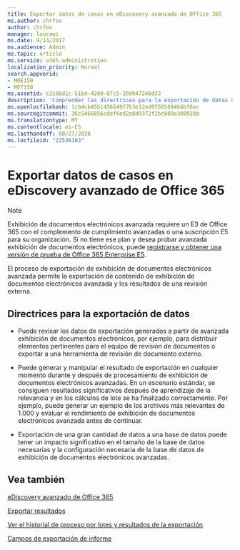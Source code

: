 ```yaml
---
title: Exportar datos de casos en eDiscovery avanzado de Office 365
ms.author: chrfox
author: chrfox
manager: laurawi
ms.date: 9/14/2017
ms.audience: Admin
ms.topic: article
ms.service: o365-administration
localization_priority: Normal
search.appverid:
- MOE150
- MET150
ms.assetid: c3198d1c-51b4-4280-87c5-269b47246d33
description: 'Comprender las directrices para la exportación de datos de casos de exhibición de documentos electrónicos y los resultados para revisar usando el proceso de exportación de exhibición de documentos electrónicos avanzada de Office 365.  '
ms.openlocfilehash: 1cb4cb45b1456649f7b3e12ed07565694b6bf6ec
ms.sourcegitcommit: 36c5466056cdef6ad2a8d9372f2bc009a30892bb
ms.translationtype: MT
ms.contentlocale: es-ES
ms.lasthandoff: 08/27/2018
ms.locfileid: "22536183"
---
```

# <a name="export-case-data-in-office-365-advanced-ediscovery"></a>Exportar datos de casos en eDiscovery avanzado de Office 365

> [!NOTE]
> Exhibición de documentos electrónicos avanzada requiere un E3 de Office 365 con el complemento de cumplimiento avanzadas o una suscripción E5 para su organización. Si no tiene ese plan y desea probar avanzada exhibición de documentos electrónicos, puede [registrarse y obtener una versión de prueba de Office 365 Enterprise E5](https://go.microsoft.com/fwlink/p/?LinkID=698279). 
  
El proceso de exportación de exhibición de documentos electrónicos avanzada permite la exportación de contenido de exhibición de documentos electrónicos avanzada y los resultados de una revisión externa. 
  
## <a name="guidelines-for-exporting-data"></a>Directrices para la exportación de datos

- Puede revisar los datos de exportación generados a partir de avanzada exhibición de documentos electrónicos, por ejemplo, para distribuir elementos pertinentes para el equipo de revisión de documentos o exportar a una herramienta de revisión de documento externo.
    
- Puede generar y manipular el resultado de exportación en cualquier momento durante y después de procesamiento de exhibición de documentos electrónicos avanzadas. En un escenario estándar, se consiguen resultados significativos después de aprendizaje de la relevancia y en los cálculos de lote se ha finalizado correctamente. Por ejemplo, puede generar un ejemplo de los archivos más relevantes de 1.000 y evaluar el rendimiento de exhibición de documentos electrónicos avanzada antes de continuar.
    
- Exportación de una gran cantidad de datos a una base de datos puede tener un impacto significativo en el tamaño de la base de datos necesarias y la configuración necesaria de la base de datos de exhibición de documentos electrónicos avanzadas.
    
## <a name="see-also"></a>Vea también

[eDiscovery avanzado de Office 365](office-365-advanced-ediscovery.md)
  
[Exportar resultados](export-results-in-advanced-ediscovery.md)
  
[Ver el historial de proceso por lotes y resultados de la exportación](view-batch-history-and-export-past-results.md)

[Campos de exportación de informe](export-report-fields-in-advanced-ediscovery.md)

